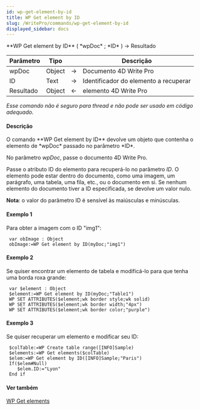 ```yaml
---
id: wp-get-element-by-id
title: WP Get element by ID
slug: /WritePro/commands/wp-get-element-by-id
displayed_sidebar: docs
---
```


<!--REF #_command_.WP Get element by ID.Syntax-->**WP Get element by ID** ( *wpDoc* ; *ID* ) -> Resultado<!-- END REF-->
<!--REF #_command_.WP Get element by ID.Params-->
| Parâmetro | Tipo |  | Descrição |
| --- | --- | --- | --- |
| wpDoc | Object | &#8594;  | Documento 4D Write Pro |
| ID | Text | &#8594;  | Identificador do elemento a recuperar |
| Resultado | Object | &#8592; | elemento 4D Write Pro |

<!-- END REF-->

*Esse comando não é seguro para thread e não pode ser usado em código adequado.*


#### Descrição 

<!--REF #_command_.WP Get element by ID.Summary-->O comando **WP Get element by ID** devolve um objeto que contenha o elemento de *wpDoc* passado no parâmetro *ID*.<!-- END REF--> 

No parâmetro *wpDoc*, passe o documento 4D Write Pro.

Passe o atributo ID do elemento para recuperá-lo no parâmetro *ID*. O elemento pode estar dentro do documento, como uma imagem, um parágrafo, uma tabela, uma fila, etc., ou o documento em si. Se nenhum elemento do documento tiver a ID especificada, se devolve um valor nulo.

**Nota**: o valor do parâmetro ID é sensível às maiúsculas e minúsculas.

#### Exemplo 1 

Para obter a imagem com o ID "img1":

```4d
 var obImage : Object
 obImage:=WP Get element by ID(myDoc;"img1")
```

#### Exemplo 2 

Se quiser encontrar um elemento de tabela e modificá-lo para que tenha uma borda roxa grande:

```4d
 var $element : Object
 $element:=WP Get element by ID(myDoc;"Table1")
 WP SET ATTRIBUTES($element;wk border style;wk solid)
 WP SET ATTRIBUTES($element;wk border width;"4px")
 WP SET ATTRIBUTES($element;wk border color;"purple")
```

#### Exemplo 3 

Se quiser recuperar um elemento e modificar seu ID:

```4d
 $colTable:=WP Create table range([INFO]Sample)
 $elements:=WP Get elements($colTable)
 $elem:=WP Get element by ID([INFO]Sample;"Paris")
 If($elem#Null)
    $elem.ID:="Lyon"
 End if
```

#### Ver também 

[WP Get elements](wp-get-elements.md)  